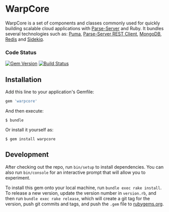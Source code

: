 # WarpCore

WarpCore is a set of components and classes commonly used for quickly building scalable cloud applications with [Parse-Server](https://github.com/adelevie/parse-ruby-client) and Ruby. It bundles several technologies such as: [Puma](http://puma.io/), [Parse-Server REST Client](https://github.com/modernistik/parse-stack), [MongoDB](https://www.mongodb.com/), [Redis](http://redis.io/) and [Sidekiq](https://github.com/mperham/sidekiq).

### Code Status
[![Gem Version](https://badge.fury.io/rb/warpcore.svg)](https://badge.fury.io/rb/warpcore)
[![Build Status](https://travis-ci.org/modernistik/warpcore.svg?branch=master)](https://travis-ci.org/modernistik/warpcore)

## Installation

Add this line to your application's Gemfile:

```ruby
gem 'warpcore'
```

And then execute:

    $ bundle

Or install it yourself as:

    $ gem install warpcore

## Development

After checking out the repo, run `bin/setup` to install dependencies. You can also run `bin/console` for an interactive prompt that will allow you to experiment.

To install this gem onto your local machine, run `bundle exec rake install`. To release a new version, update the version number in `version.rb`, and then run `bundle exec rake release`, which will create a git tag for the version, push git commits and tags, and push the `.gem` file to [rubygems.org](https://rubygems.org).
